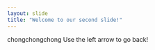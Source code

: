 ```yaml
---
layout: slide
title: "Welcome to our second slide!"
---
```

chongchongchong
Use the left arrow to go back!
